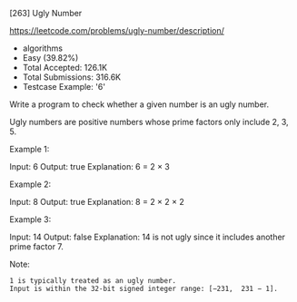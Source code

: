 [263] Ugly Number  

https://leetcode.com/problems/ugly-number/description/

* algorithms
* Easy (39.82%)
* Total Accepted:    126.1K
* Total Submissions: 316.6K
* Testcase Example:  '6'

Write a program to check whether a given number is an ugly number.

Ugly numbers are positive numbers whose prime factors only include 2, 3, 5.

Example 1:


Input: 6
Output: true
Explanation: 6 = 2 × 3

Example 2:


Input: 8
Output: true
Explanation: 8 = 2 × 2 × 2


Example 3:


Input: 14
Output: false 
Explanation: 14 is not ugly since it includes another prime factor 7.


Note:


	1 is typically treated as an ugly number.
	Input is within the 32-bit signed integer range: [−231,  231 − 1].


